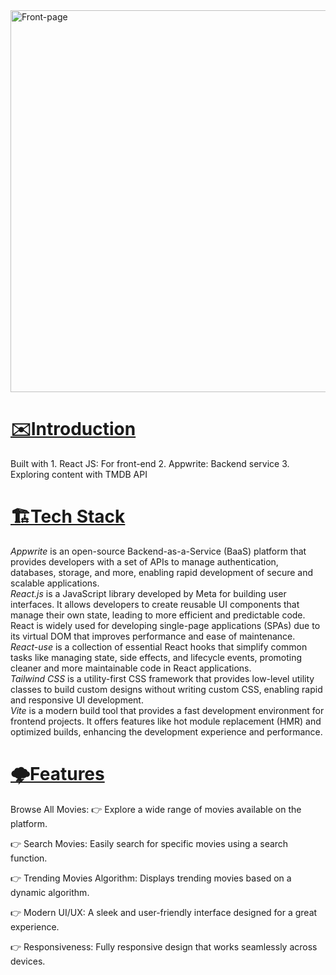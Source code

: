 <img width="1403" height="611" alt="Front-page" src="https://github.com/user-attachments/assets/e2c39a04-e8fa-48e5-acf1-1a2bc84984e8" />
<h1><b><u>✉️Introduction</u></b></h1>
Built with 
1. React JS: For front-end
2. Appwrite: Backend service
3. Exploring content with TMDB API 
<h1><b><u>🏗️Tech Stack</u></b></h1>

<i>Appwrite</i> is an open-source Backend-as-a-Service (BaaS) platform that provides developers with a set of APIs to manage authentication, databases, storage, and more, enabling rapid development of secure and scalable applications.
<br>
<I>React.js</I> is a JavaScript library developed by Meta for building user interfaces. It allows developers to create reusable UI components that manage their own state, leading to more efficient and predictable code. React is widely used for developing single-page applications (SPAs) due to its virtual DOM that improves performance and ease of maintenance.
<br>
<I>React-use</I> is a collection of essential React hooks that simplify common tasks like managing state, side effects, and lifecycle events, promoting cleaner and more maintainable code in React applications.
<br>
<I>Tailwind CSS</i> is a utility-first CSS framework that provides low-level utility classes to build custom designs without writing custom CSS, enabling rapid and responsive UI development.
<br>
<i>Vite</i> is a modern build tool that provides a fast development environment for frontend projects. It offers features like hot module replacement (HMR) and optimized builds, enhancing the development experience and performance.
<br>
<h1><b><u>🌩️Features</u></b></h1>
Browse All Movies:
👉 Explore a wide range of movies available on the platform.

👉 Search Movies: Easily search for specific movies using a search function.

👉 Trending Movies Algorithm: Displays trending movies based on a dynamic algorithm.

👉 Modern UI/UX: A sleek and user-friendly interface designed for a great experience.

👉 Responsiveness: Fully responsive design that works seamlessly across devices.
